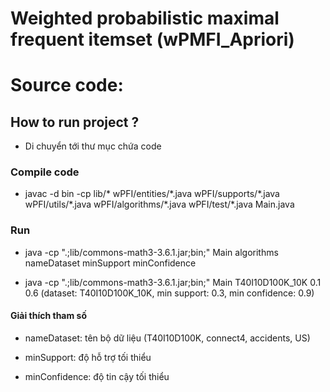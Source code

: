
# Weighted probabilistic maximal frequent itemset (wPMFI_Apriori)

# Source code:

## How to run project ?

- Di chuyển tới thư mục chứa code

### Compile code
- javac -d bin -cp lib/* wPFI/entities/\*.java wPFI/supports/\*.java wPFI/utils/\*.java wPFI/algorithms/\*.java wPFI/test/\*.java Main.java

### Run
- java -cp ".;lib/commons-math3-3.6.1.jar;bin;" Main algorithms nameDataset minSupport minConfidence

- java -cp ".;lib/commons-math3-3.6.1.jar;bin;" Main T40I10D100K_10K 0.1 0.6 (dataset: T40I10D100K_10K, min support: 0.3, min confidence: 0.9)

#### Giải thích tham số

- nameDataset: tên bộ dữ liệu (T40I10D100K, connect4, accidents, US)

- minSupport: độ hỗ trợ tối thiểu

- minConfidence: độ tin cậy tối thiểu
